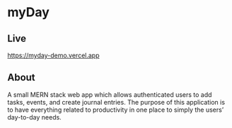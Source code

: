 # myDay

## Live

https://myday-demo.vercel.app

## About
A small MERN stack web app which allows authenticated users to add tasks, events, and create journal entries. The purpose of this application is to have everything related to productivity in one place to simply the users’ day-to-day needs. 
